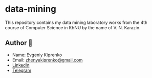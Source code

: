 # data-mining

This repository contains my data mining laboratory works from the 4th course of Computer Science in KhNU by the name of V. N. Karazin.

## Author :panda_face:

- Name: Evgeniy Kiprenko
- Email: zhenyakiprenko@gmail.com
- [LinkedIn](https://www.linkedin.com/in/evgeniy-kiprenko/)
- [Telegram](https://t.me/Jus7XV)
